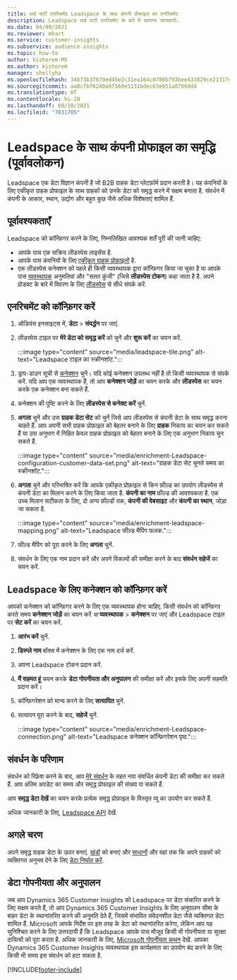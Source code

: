 ```yaml
---
title: थर्ड पार्टी एनरिचमेंट Leadspace के साथ कंपनी प्रोफाइल का एनरिचमेंट
description: Leadspace थर्ड पार्टी एनरिचमेंट के बारे में सामान्य जानकारी.
ms.date: 04/09/2021
ms.reviewer: mhart
ms.service: customer-insights
ms.subservice: audience-insights
ms.topic: how-to
author: kishorem-MS
ms.author: kishorem
manager: shellyha
ms.openlocfilehash: 34b73b37670ed45e2c31ea164c0788b793bee433829ce21317c83903f3fca1fe
ms.sourcegitcommit: aa0cfbf6240a9f560e3131bdec63e051a8786dd4
ms.translationtype: HT
ms.contentlocale: hi-IN
ms.lasthandoff: 08/10/2021
ms.locfileid: "7031705"
---
```

# <a name="enrichment-of-company-profiles-with-leadspace-preview"></a>Leadspace के साथ कंपनी प्रोफाइल का समृद्धि (पूर्वावलोकन)

Leadspace एक डेटा विज्ञान कंपनी है जो B2B ग्राहक डेटा प्लेटफ़ॉर्म प्रदान करती है। यह कंपनियों के लिए एकीकृत ग्राहक प्रोफाइल के साथ ग्राहकों को उनके डेटा को समृद्ध करने में सक्षम बनाता है. संवर्धन में कंपनी के आकार, स्थान, उद्योग और बहुत कुछ जैसे अधिक विशेषताएं शामिल हैं.

## <a name="prerequisites"></a>पूर्वावश्यकताएँ

Leadspace को कॉन्फ़िगर करने के लिए, निम्नलिखित आवश्यक शर्तें पूरी की जानी चाहिए:

- आपके पास एक सक्रिय लीडस्पेस लाइसेंस है.
- आपके पास कंपनियों के लिए [एकीकृत ग्राहक प्रोफ़ाइलों](customer-profiles.md) है.
- एक लीडस्पेस कनेक्शन को पहले ही किसी व्यवस्थापक द्वारा कॉन्फ़िगर किया जा चुका है या आपके पास [व्यवस्थापक](permissions.md#administrator) अनुमतियां और "सतत कुंजी" (जिसे **लीडस्पेस टोकन**) कहा जाता है है. अपने प्रोडक्ट के बारे में विवरण के लिए [लीडस्पेस](https://www.leadspace.com/products/leadspace-on-demand/) से सीधे संपर्क करें.

## <a name="configure-the-enrichment"></a>एनरिचमेंट को कॉन्फ़िगर करें

1. ऑडियंस इनसाइट्स में, **डेटा** > **संवर्द्धन** पर जाएं.

1. लीडस्पेस टाइल पर **मेरे डेटा को समृद्ध करें** को चुनें और **शुरू करें** का चयन करें.

   :::image type="content" source="media/leadspace-tile.png" alt-text="Leadspace टाइल का स्क्रीनशॉट.":::

1. ड्राप-डाउन सूची से [कनेक्शन](connections.md) चुनें। यदि कोई कनेक्शन उपलब्ध नहीं है तो किसी व्यवस्थापक से संपर्क करें. यदि आप एक व्यवस्थापक हैं, तो आप **कनेक्शन जोड़ें** का चयन करके और **लीडस्पेस** का चयन करके एक कनेक्शन बना सकते हैं. 

1. कनेक्शन की पुष्टि करने के लिए **लीडस्पेस से कनेक्ट करें** चुनें.

1. **अगला** चुनें और उस **ग्राहक डेटा सेट** को चुनें जिसे आप लीडस्पेस से कंपनी डेटा के साथ समृद्ध करना चाहते हैं. आप अपनी सभी ग्राहक प्रोफ़ाइल को बेहतर बनाने के लिए **ग्राहक** निकाय का चयन कर सकते हैं या उस अनुभाग में निहित केवल ग्राहक प्रोफ़ाइल को बेहतर बनाने के लिए एक अनुभाग निकाय चुन सकते हैं.

    :::image type="content" source="media/enrichment-Leadspace-configuration-customer-data-set.png" alt-text="ग्राहक डेटा सेट चुनते समय का स्क्रीनशॉट.":::

1. **अगला** चुनें और परिभाषित करें कि आपके एकीकृत प्रोफ़ाइल से किन फ़ील्ड का उपयोग लीडस्पेस से कंपनी डेटा का मिलान करने के लिए किया जाता है. **कंपनी का नाम** फ़ील्ड की आवश्यकता है. एक उच्च मिलान सटीकता के लिए, दो अन्य फ़ील्डों तक, **कंपनी की वेबसाइट** और **कंपनी का स्थान**, जोड़ा जा सकता है.

   :::image type="content" source="media/enrichment-leadspace-mapping.png" alt-text="Leadspace फील्ड मैपिंग फलक.":::

1. फील्ड मैपिंग को पूरा करने के लिए **अगला** चुनें.

1. संवर्धन के लिए एक नाम प्रदान करें और अपने विकल्पों की समीक्षा करने के बाद **संवर्धन सहेजें** का चयन करें.


## <a name="configure-the-connection-for-leadspace"></a>Leadspace के लिए कनेक्शन को कॉन्फ़िगर करें 

आपको कनेक्शन को कॉन्फ़िगर करने के लिए एक व्यवस्थापक होना चाहिए. किसी संवर्धन को कॉन्फ़िगर करते समय **कनेक्शन जोड़ें** का चयन करें *या* **व्यवस्थापक** > **कनेक्शन** पर जाएं और Leadspace टाइल पर **सेट करें** का चयन करें.

1. **आरंभ करें** चुनें. 

1. **डिस्प्ले नाम** बॉक्स में कनेक्शन के लिए एक नाम दर्ज करें.

1. अपना Leadspace टोकन प्रदान करें.

1. **मैं सहमत हूं** चयन करके **डेटा गोपनीयता और अनुपालन** की समीक्षा करें और इसके लिए अपनी सहमति प्रदान करें।

1. कॉन्फ़िगरेशन को मान्य करने के लिए **सत्यापित** चुनें.

1. सत्यापन पूरा करने के बाद, **सहेजें** चुनें.
   
   :::image type="content" source="media/enrichment-Leadspace-connection.png" alt-text="Leadspace कनेक्शन कॉन्फ़िगरेशन पृष्ठ.":::

## <a name="enrichment-results"></a>संवर्धन के परिणाम

संवर्धन को रिफ्रेश करने के बाद, आप [मेरे संवर्धन](enrichment-hub.md) के तहत नया संवर्धित कंपनी डेटा की समीक्षा कर सकते हैं. आप अंतिम अपडेट का समय और समृद्ध प्रोफाइल की संख्या पा सकते हैं.

आप **समृद्ध डेटा देखें** का चयन करके प्रत्येक समृद्ध प्रोफ़ाइल के विस्तृत व्यू का उपयोग कर सकते हैं.

अधिक जानकारी के लिए, [Leadspace API](https://support.leadspace.com/hc/en-us/sections/201997649-API) देखें.

## <a name="next-steps"></a>अगले चरण

अपने समृद्ध ग्राहक डेटा के ऊपर बनाएं. [खंडों](segments.md) को बनाएं और [साधानों](measures.md) और यहां तक कि अपने ग्राहकों को व्यक्तिगत अनुभव देने के लिए [डेटा निर्यात करें](export-destinations.md).

## <a name="data-privacy-and-compliance"></a>डेटा गोपनीयता और अनुपालन

जब आप Dynamics 365 Customer Insights को Leadspace पर डेटा संचारित करने के लिए सक्षम करते हैं, तो आप Dynamics 365 Customer Insights के लिए अनुपालन सीमा के बाहर डेटा के स्थानांतरित करने की अनुमति देते हैं, जिसमें संभावित संवेदनशील डेटा जैसे व्यक्तिगत डेटा शामिल हैं. Microsoft आपके निर्देश पर इस तरह के डेटा को स्थानांतरित करेगा, लेकिन आप यह सुनिश्चित करने के लिए उत्तरदायी हैं कि Leadspace आपके पास मौजूद किसी भी गोपनीयता या सुरक्षा दायित्वों को पूरा करता है. अधिक जानकारी के लिए, [Microsoft गोपनीयता कथन](https://go.microsoft.com/fwlink/?linkid=396732) देखें.
आपका Dynamics 365 Customer Insights व्यवस्थापक इस कार्यक्षमता का उपयोग बंद करने के लिए किसी भी समय इस संवर्धन को हटा सकता है.


[!INCLUDE[footer-include](../includes/footer-banner.md)]
